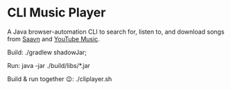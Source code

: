 # CLI Music Player

A Java browser-automation CLI to search for, listen to, and download songs from [Saavn](https://jiosaavn.com) and [YouTube Music](https://music.youtube.com).

Build: ./gradlew shadowJar;

Run: java -jar ./build/libs/*.jar

Build & run together 😉: ./cliplayer.sh
